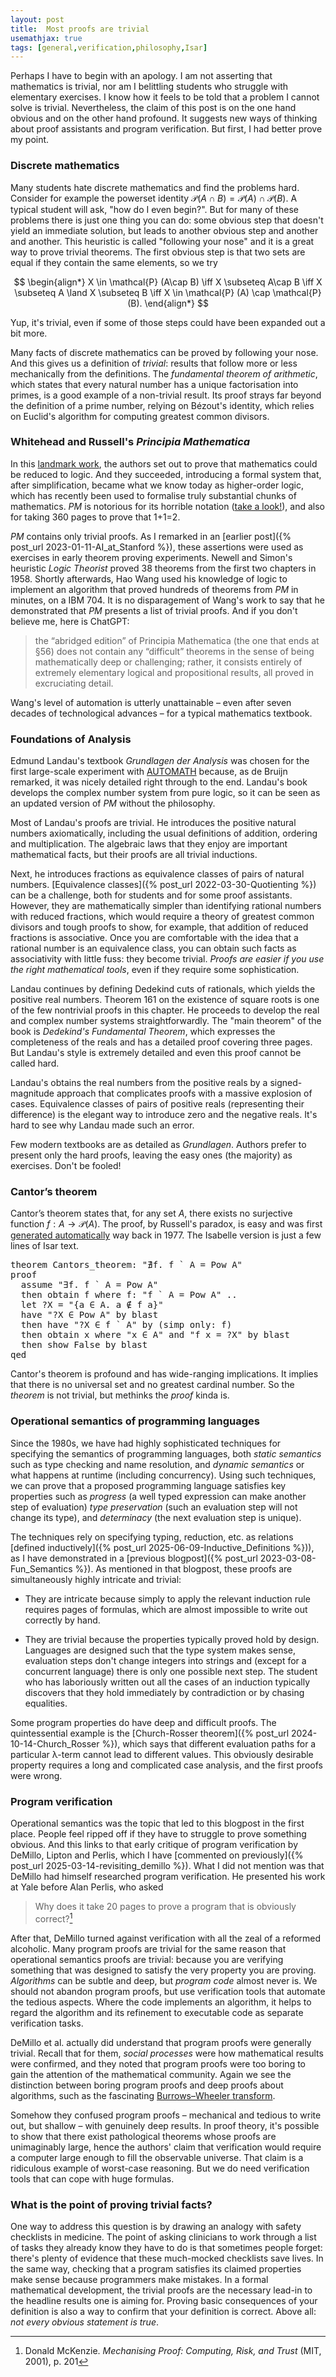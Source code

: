 ```yaml
---
layout: post
title:  Most proofs are trivial
usemathjax: true 
tags: [general,verification,philosophy,Isar]
---
```

Perhaps I have to begin with an apology. 
I am not asserting that mathematics is trivial,
nor am I belittling students who struggle with elementary exercises.
I know how it feels to be told that a problem I cannot solve is trivial.
Nevertheless, the claim of this post is on the one hand obvious and on the other hand profound.
It suggests new ways of thinking about proof assistants and program verification.
But first, I had better prove my point. 

### Discrete mathematics

Many students hate discrete mathematics and find the problems hard.
Consider for example the powerset identity $\mathcal{P} (A\cap B) = \mathcal{P} (A) \cap \mathcal{P} (B)$.
A typical student will ask, "how do I even begin?".
But for many of these problems there is just one thing you can do:
some obvious step that doesn't yield an immediate solution, 
but leads to another obvious step and another and another.
This heuristic is called "following your nose" and it is a great way to prove trivial theorems.
The first obvious step is that two sets are equal if they contain the same elements, so we try

$$ 
\begin{align*}
X \in \mathcal{P} (A\cap B) \iff X \subseteq A\cap B \iff X \subseteq A \land X \subseteq B \iff X \in \mathcal{P} (A) \cap \mathcal{P} (B). 
\end{align*}
$$

Yup, it's trivial, even if some of those steps could have been expanded out a bit more.

Many facts of discrete mathematics can be proved by following your nose.
And this gives us a definition of *trivial*: 
results that follow more or less mechanically from the definitions.
The *fundamental theorem of arithmetic*, which states that every natural number
has a unique factorisation into primes, is a good example of a non-trivial result.
Its proof strays far beyond the definition of a prime number,
relying on Bézout's identity, 
which relies on Euclid's algorithm for computing greatest common divisors.

### Whitehead and Russell's *Principia Mathematica*

In this [landmark work](https://plato.stanford.edu/entries/principia-mathematica/), 
the authors set out to prove that mathematics could be reduced to logic.
And they succeeded, introducing a formal system that, 
after simplification, became what we know today as higher-order logic,
which has recently been used to formalise truly substantial chunks of mathematics.
*PM* is notorious for its horrible notation ([take a look!](https://archive.org/details/alfred-north-whitehead-bertrand-russel-principia-mathematica.-1/Alfred%20North%20Whitehead%2C%20Bertrand%20Russel%20-%20Principia%20Mathematica.%201/page/107/mode/2up)), 
and also for taking 360 pages to prove that 1+1=2.

*PM* contains only trivial proofs.
As I remarked in an [earlier post]({% post_url 2023-01-11-AI_at_Stanford %}), 
these assertions were used as exercises in early theorem proving experiments.
Newell and Simon's heuristic *Logic Theorist* proved 38 theorems from the first two chapters in 1958. 
Shortly afterwards, Hao Wang used his knowledge of logic to implement an algorithm that proved
hundreds of theorems from *PM* in minutes, on a IBM 704.
It is no disparagement of Wang's work to say that he demonstrated that *PM* presents a list of trivial proofs.
And if you don't believe me, here is ChatGPT:

> the “abridged edition” of Principia Mathematica (the one that ends at §56) does not contain any “difficult” theorems in the sense of being mathematically deep or challenging; rather, it consists entirely of extremely elementary logical and propositional results, all proved in excruciating detail.

Wang's level of automation is utterly unattainable – even after seven decades of technological advances – 
for a typical mathematics textbook.

### Foundations of Analysis

Edmund Landau's textbook *Grundlagen der Analysis* 
was chosen for the first large-scale experiment
with [AUTOMATH](https://lawrencecpaulson.github.io/tag/AUTOMATH) because, as de Bruijn remarked,
it was nicely detailed right through to the end.
Landau's book develops the complex number system from pure logic, 
so it can be seen as an updated version of *PM* without the philosophy.

Most of Landau's proofs are trivial.
He introduces the positive natural numbers axiomatically,
including the usual definitions of addition, ordering and multiplication.
The algebraic laws that they enjoy are important mathematical facts, 
but their proofs are all trivial inductions.

Next, he introduces fractions as equivalence classes 
of pairs of natural numbers.
[Equivalence classes]({% post_url 2022-03-30-Quotienting %}) 
can be a challenge, both for students and for some proof assistants.
However, they are mathematically simpler
than identifying rational numbers with reduced fractions,
which would require a theory of greatest common divisors
and tough proofs to show, for example,
that addition of reduced fractions is associative.
Once you are comfortable with the idea that 
a rational number is an equivalence class,
you can obtain such facts as associativity
with little fuss: they become trivial.
*Proofs are easier 
if you use the right mathematical tools*, 
even if they require some sophistication.

Landau continues by defining Dedekind cuts of rationals,
which yields the positive real numbers.
Theorem 161 on the existence of square roots
is one of the few nontrivial proofs in this chapter.
He proceeds to develop the real and complex number systems straightforwardly.
The "main theorem" of the book is *Dedekind's Fundamental Theorem*,
which expresses the completeness of the reals
and has a detailed proof covering three pages.
But Landau's style is extremely detailed and even this proof cannot be called hard.

Landau's obtains the real numbers 
from the positive reals by a signed-magnitude approach
that complicates proofs with a massive explosion of cases.
Equivalence classes of pairs of positive reals (representing their difference)
is the elegant way to introduce zero and the negative reals.
It's hard to see why Landau made such an error.

Few modern textbooks are as detailed as *Grundlagen*.
Authors prefer to present only the hard proofs, 
leaving the easy ones (the majority) as exercises.
Don't be fooled!

### Cantor’s theorem

Cantor’s theorem states that, for any set $A$, 
there exists no surjective function $f : A \to \mathcal{P}(A)$.
The proof, by Russell's paradox, is easy 
and was first [generated automatically](https://www.ijcai.org/Proceedings/77-1/Papers/100.pdf) way back in 1977.
The Isabelle version is just a few lines of Isar text.

<pre class="source">
<span class="keyword1 command">theorem</span> Cantors_theorem<span class="main">:</span> <span class="quoted"><span class="quoted"><span>"</span><span class="main">∄</span></span><span class="bound">f</span><span class="main">.</span></span> <span class="bound">f</span> <span class="main">`</span> <span class="free">A</span> <span class="main">=</span> <span class="const">Pow</span> <span class="free">A</span><span>"</span><span>
</span><span class="keyword1 command">proof</span><span>
  </span><span class="keyword3 command">assume</span> <span class="quoted"><span class="quoted"><span>"</span><span class="main">∃</span></span><span class="bound">f</span><span class="main">.</span></span> <span class="bound">f</span> <span class="main">`</span> <span class="free">A</span> <span class="main">=</span> <span class="const">Pow</span> <span class="free">A</span><span>"</span><span>
  </span><span class="keyword1 command">then</span> <span class="keyword3 command">obtain</span> <span class="skolem skolem">f</span> <span class="keyword2 keyword">where</span> f<span class="main">:</span> <span class="quoted"><span class="quoted"><span>"</span><span class="skolem">f</span> <span class="main">`</span></span> <span class="free">A</span> <span class="main">=</span></span> <span class="const">Pow</span> <span class="free">A</span><span>"</span> <span class="keyword1 command">..</span><span>
  </span><span class="keyword1 command">let</span> <span class="var quoted var">?X</span> <span class="main">=</span> <span class="quoted"><span class="quoted"><span>"</span><span class="main">{</span><span class="bound bound">a</span> <span class="main">∈</span> <span class="free">A</span><span class="main">.</span> <span class="bound">a</span> <span class="main">∉</span></span> <span class="skolem">f</span> <span class="bound">a</span><span class="main">}</span><span>"</span></span><span>
  </span><span class="keyword1 command">have</span> <span class="quoted"><span class="quoted"><span>"</span><span class="var">?X</span> <span class="main">∈</span></span> </span><span class="const">Pow</span> <span class="free">A</span><span>"</span> <span class="keyword1 command">by</span> <span class="operator">blast</span><span>
  </span><span class="keyword1 command">then</span> <span class="keyword1 command">have</span> <span class="quoted"><span class="quoted"><span>"</span><span class="var">?X</span> <span class="main">∈</span></span> <span class="skolem">f</span> <span class="main">`</span></span> <span class="free">A</span><span>"</span> <span class="keyword1 command">by</span> <span class="main">(</span><span class="operator">simp</span> <span class="quasi_keyword">only</span><span class="main main">:</span> f<span class="main">)</span><span>
  </span><span class="keyword1 command">then</span> <span class="keyword3 command">obtain</span> <span class="skolem skolem">x</span> <span class="keyword2 keyword">where</span> <span class="quoted"><span class="quoted"><span>"</span><span class="skolem">x</span> <span class="main">∈</span></span> <span class="free">A</span><span>"</span></span> <span class="keyword2 keyword">and</span> <span class="quoted"><span class="quoted"><span>"</span><span class="skolem">f</span> <span class="skolem">x</span> <span class="main">=</span></span> <span class="var">?X</span><span>"</span></span> <span class="keyword1 command">by</span> <span class="operator">blast</span><span>
  </span><span class="keyword1 command">then</span> <span class="keyword3 command">show</span> <span class="const">False</span> <span class="keyword1 command">by</span> <span class="operator">blast</span><span>
</span><span class="keyword1 command">qed</span>
</pre>

Cantor's theorem is profound and has wide-ranging implications.
It implies that there is no universal set and no greatest cardinal number.
So the *theorem* is not trivial, but methinks the *proof* kinda is.

### Operational semantics of programming languages

Since the 1980s, we have had highly sophisticated techniques
for specifying the semantics of programming languages, both
*static semantics* such as type checking and name resolution, and
*dynamic semantics* or what happens at runtime (including concurrency).
Using such techniques, we can prove that a proposed programming language satisfies
key properties such as 
*progress* (a well typed expression can make another step of evaluation)
*type preservation* (such an evaluation step will not change its type),
and *determinacy* (the next evaluation step is unique).

The techniques rely on specifying typing, reduction, etc. as relations 
[defined inductively]({% post_url 2025-06-09-Inductive_Definitions %})),
as I have demonstrated in a [previous blogpost]({% post_url 2023-03-08-Fun_Semantics %}).
As mentioned in that blogpost, these proofs are simultaneously highly intricate and trivial: 

* They are intricate because simply to apply the relevant induction rule
requires pages of formulas, which are almost impossible to write out correctly by hand.

* They are trivial because the properties typically proved hold by design. 
Languages are designed such that the type system makes sense, 
evaluation steps don't change integers into strings and 
(except for a concurrent language) there is only one possible next step.
The student who has laboriously written out all the cases of an induction
typically discovers that they hold immediately by contradiction or by chasing equalities.

Some program properties do have deep and difficult proofs.
The quintessential example is the [Church-Rosser theorem]({% post_url 2024-10-14-Church_Rosser %}),
which says that different evaluation paths for a particular
λ-term cannot lead to different values.
This obviously desirable property requires a long and complicated case analysis, 
and the first proofs were wrong.

### Program verification

Operational semantics was the topic that led to this blogpost in the first place.
People feel ripped off if they have to struggle to prove something obvious.
And this links to that early critique of program verification by DeMillo, Lipton and Perlis,
which I have [commented on previously]({% post_url 2025-03-14-revisiting_demillo %}).
What I did not mention was that DeMillo had himself researched program verification.
He presented his work at Yale before Alan Perlis, who asked

> Why does it take 20 pages to prove a program that is obviously correct?[^1]

[^1]: Donald McKenzie. *Mechanising Proof: Computing, Risk, and Trust* (MIT, 2001), p. 201

After that, DeMillo turned against verification with all the zeal of a reformed alcoholic.
Many program proofs are trivial for the same reason that operational semantics proofs are trivial:
because you are verifying something that was designed to satisfy the very property you are proving.
*Algorithms* can be subtle and deep, but *program code* almost never is.
We should not abandon program proofs, but use verification tools
that automate the tedious aspects.
Where the code implements an algorithm, 
it helps to regard the algorithm and its refinement to executable code
as separate verification tasks.

DeMillo et al. actually did understand that program proofs were generally trivial.
Recall that for them, *social processes* were how mathematical results were confirmed,
and they noted that program proofs were too boring to gain the attention of the mathematical community.
Again we see the distinction between boring program proofs and deep proofs about algorithms,
such as the fascinating [Burrows–Wheeler transform](https://doi.org/10.1145/3703595.3705883).

Somehow they confused program proofs – mechanical and tedious to write out, but shallow –
with genuinely deep results. In proof theory, it's possible to show
that there exist pathological theorems whose proofs are unimaginably large,
hence the authors' claim that verification would require a computer large enough to fill the observable universe.
That claim is a ridiculous example of worst-case reasoning.
But we do need verification tools that can cope with huge formulas.

### What is the point of proving trivial facts?

One way to address this question is by drawing an analogy with safety checklists in medicine.
The point of asking clinicians to work through a list of tasks they already know they have to do
is that sometimes people forget: there's plenty of evidence that these much-mocked checklists save lives.
In the same way, checking that a program satisfies its claimed properties 
make sense because programmers make mistakes.
In a formal mathematical development, the trivial proofs are the necessary lead-in
to the headline results one is aiming for.
Proving basic consequences of your definition is also a way to confirm that your definition is correct.
Above all: *not every obvious statement is true*.
